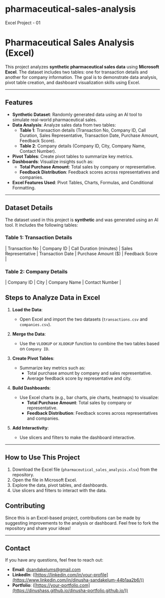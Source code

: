 # pharmaceutical-sales-analysis
Excel Project - 01

# Pharmaceutical Sales Analysis (Excel)
This project analyzes **synthetic pharmaceutical sales data** using **Microsoft Excel**. The dataset includes two tables: one for transaction details and another for company information. The goal is to demonstrate data analysis, pivot table creation, and dashboard visualization skills using Excel.

---

## Features

- **Synthetic Dataset**: Randomly generated data using an AI tool to simulate real-world pharmaceutical sales.
- **Data Analysis**: Analyze sales data from two tables:
  - **Table 1**: Transaction details (Transaction No, Company ID, Call Duration, Sales Representative, Transaction Date, Purchase Amount, Feedback Score).
  - **Table 2**: Company details (Company ID, City, Company Name, Contact Number).
- **Pivot Tables**: Create pivot tables to summarize key metrics.
- **Dashboards**: Visualize insights such as:
  - **Total Purchase Amount**: Total sales by company or representative.
  - **Feedback Distribution**: Feedback scores across representatives and companies.
- **Excel Features Used**: Pivot Tables, Charts, Formulas, and Conditional Formatting.

---

## Dataset Details

The dataset used in this project is **synthetic** and was generated using an AI tool. It includes the following tables:

### Table 1: Transaction Details
| Transaction No | Company ID | Call Duration (minutes) | Sales Representative | Transaction Date | Purchase Amount ($) | Feedback Score |
### Table 2: Company Details
| Company ID | City       | Company Name       | Contact Number  |

## Steps to Analyze Data in Excel

1. **Load the Data**:
   - Open Excel and import the two datasets (`transactions.csv` and `companies.csv`).

2. **Merge the Data**:
   - Use the `VLOOKUP` or `XLOOKUP` function to combine the two tables based on `Company ID`.

3. **Create Pivot Tables**:
   - Summarize key metrics such as:
     - Total purchase amount by company and sales representative.
     - Average feedback score by representative and city.

4. **Build Dashboards**:
   - Use Excel charts (e.g., bar charts, pie charts, heatmaps) to visualize:
     - **Total Purchase Amount**: Total sales by company or representative.
     - **Feedback Distribution**: Feedback scores across representatives and companies.

5. **Add Interactivity**:
   - Use slicers and filters to make the dashboard interactive.

---
## How to Use This Project

1. Download the Excel file (`pharmaceutical_sales_analysis.xlsx`) from the repository.
2. Open the file in Microsoft Excel.
3. Explore the data, pivot tables, and dashboards.
4. Use slicers and filters to interact with the data.

## Contributing

Since this is an Excel-based project, contributions can be made by suggesting improvements to the analysis or dashboard. Feel free to fork the repository and share your ideas!

---

## Contact

If you have any questions, feel free to reach out:

- **Email**: dsandakelums@gmail.com
- **LinkedIn**: ([https://linkedin.com/in/your-profile](https://www.linkedin.com/in/dinusha-sandakelum-44b1aa2b6/))
- **Portfolio**: ([https://your-portfolio.com](https://dinushass.github.io/dinusha-portfolio.github.io/))
